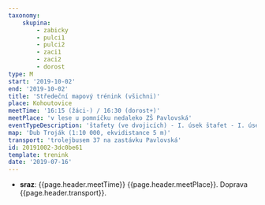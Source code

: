 ```yaml
---
taxonomy:
    skupina:
        - zabicky
        - pulci1
        - pulci2
        - zaci1
        - zaci2
        - dorost
type: M
start: '2019-10-02'
end: '2019-10-02'
title: 'Středeční mapový trénink (všichni)'
place: Kohoutovice
meetTime: '16:15 (žáci-) / 16:30 (dorost+)'
meetPlace: 'v lese u pomníčku nedaleko ZŠ Pavlovská'
eventTypeDescription: 'štafety (ve dvojicích) - I. úsek štafet - I. úsek štafet - I. úsek štafet'
map: 'Dub Troják (1:10 000, ekvidistance 5 m)'
transport: 'trolejbusem 37 na zastávku Pavlovská'
id: 20191002-3dc0be61
template: trenink
date: '2019-07-16'
---
```

* **sraz**: {{page.header.meetTime}} {{page.header.meetPlace}}. Doprava {{page.header.transport}}.
